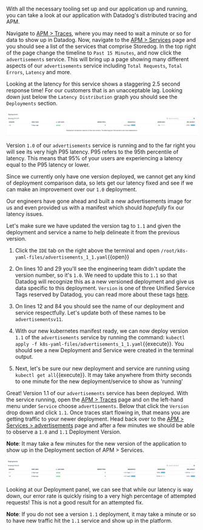 With all the necessary tooling set up and our application up and running, you can take a look at our application with Datadog's distributed tracing and APM.

Navigate to <a href="https://app.datadoghq.com/apm/traces"> APM > Traces</a>, where you may need to wait a minute or so for data to show up in Datadog. Now, navigate to the <a href="https://app.datadoghq.com/apm/services"> APM > Services</a> page and you should see a list of the services that comprise Storedog. In the top right of the page change the timeline to `Past 15 Minutes`, and now click the `advertisements` service. This will bring up a page showing many different aspects of our `advertisements` service including `Total Requests`, `Total Errors`, `Latency` and more. 

Looking at the latency for this service shows a staggering 2.5 second response time! For our customers that is an unacceptable lag. Looking down just below the `Latency Distribution` graph you should see the `Deployments` section. 

![Deployment 1.0](./assets/deployment_tab.png)

Version `1.0` of our `advertisements` service is running and to the far right you will see its very high P95 latency. P95 refers to the 95th percentile of latency. This means that 95% of your users are experiencing a latency equal to the P95 latency or lower. 

Since we currently only have one version deployed, we cannot get any kind of deployment comparison data, so lets get our latency fixed and see if we can make an improvement over our `1.0` deployment.

Our engineers have gone ahead and built a new advertisements image for us and even provided us with a manifest which should *hopefully* fix our latency issues. 

Let's make sure we have updated the version tag to `1.1` and given the deployment and service a name to help delineate it from the previous version.

1. Click the `IDE` tab on the right above the terminal and open `/root/k8s-yaml-files/advertisements_1_1.yaml`{{open}}

1. On lines 10 and 29 you'll see the engineering team didn't update the version number, so it's `1.0`. We need to update this to `1.1` so that Datadog will recognize this as a new versioned deployment and give us data specific to this deployment. `Version` is one of three Unified Service Tags reserved by Datadog, you can read more about these tags <a href="https://docs.datadoghq.com/getting_started/tagging/unified_service_tagging/?tab=kubernetes">here</a>.

1. On lines 12 and 84 you should see the name of our deployment and service respectfully. Let's update both of these names to be `advertisementsv11`.

1. With our new kubernetes manifest ready, we can now deploy version `1.1` of the `advertisements` service by running the command: `kubectl apply -f k8s-yaml-files/advertisements_1_1.yaml`{{execute}}. You should see a new Deployment and Service were created in the terminal output.

1. Next, let's be sure our new deployment and service are running using `kubectl get all`{{execute}}. It may take anywhere from thirty seconds to one minute for the new deployment/service to show as 'running'

Great! Version 1.1 of our `advertisements` service has been deployed. With the service running, open the <a href=https://app.datadoghq.com/apm/traces>APM > Traces</a> page and on the left-hand menu under `Service` choose `advertisements`. Below that click the `Version` drop down and click `1.1`. Once traces start flowing in, that means you are getting traffic to your newer deployment. Head back over to the <a href=https://app.datadoghq.com/apm/service/advertisements>APM > Services > advertisements</a> page and after a few minutes we should be able to observe a `1.0` and `1.1` Deployment Version.

**Note**: It may take a few minutes for the new version of the application to show up in the Deployment section of APM > Services.

![Deployment 1.0 and 1.1](./assets/deployments_old_new.png)

Looking at our Deployment panel, we can see that while our latency is way down, our error rate is quickly rising to a very high percentage of attempted requests! This is not a good result for an attempted fix.

**Note**: If you do not see a version `1.1` deployment, it may take a minute or so to have new traffic hit the `1.1` service and show up in the platform.
